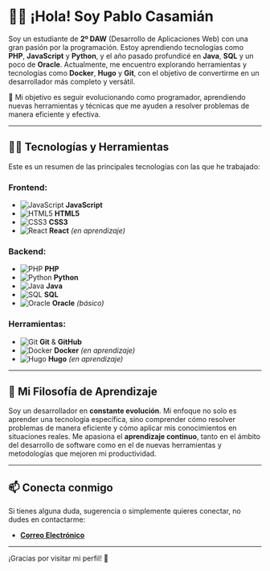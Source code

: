 # 👨‍💻 ¡Hola! Soy Pablo Casamián

Soy un estudiante de **2º DAW** (Desarrollo de Aplicaciones Web) con una gran pasión por la programación. Estoy aprendiendo tecnologías como **PHP**, **JavaScript** y **Python**, y el año pasado profundicé en **Java**, **SQL** y un poco de **Oracle**. Actualmente, me encuentro explorando herramientas y tecnologías como **Docker**, **Hugo** y **Git**, con el objetivo de convertirme en un desarrollador más completo y versátil.

🚀 Mi objetivo es seguir evolucionando como programador, aprendiendo nuevas herramientas y técnicas que me ayuden a resolver problemas de manera eficiente y efectiva.

---

## 🧑‍💻 Tecnologías y Herramientas

Este es un resumen de las principales tecnologías con las que he trabajado:

### Frontend:
- ![JavaScript](https://img.shields.io/badge/-JavaScript-F7DF1E?style=flat-square&logo=javascript&logoColor=white) **JavaScript**
- ![HTML5](https://img.shields.io/badge/-HTML5-E34F26?style=flat-square&logo=html5&logoColor=white) **HTML5**
- ![CSS3](https://img.shields.io/badge/-CSS3-1572B6?style=flat-square&logo=css3&logoColor=white) **CSS3**
- ![React](https://img.shields.io/badge/-React-61DAFB?style=flat-square&logo=react&logoColor=black) **React** *(en aprendizaje)*

### Backend:
- ![PHP](https://img.shields.io/badge/-PHP-777BB4?style=flat-square&logo=php&logoColor=white) **PHP**
- ![Python](https://img.shields.io/badge/-Python-3776AB?style=flat-square&logo=python&logoColor=white) **Python**
- ![Java](https://img.shields.io/badge/-Java-007396?style=flat-square&logo=java&logoColor=white) **Java**
- ![SQL](https://img.shields.io/badge/-SQL-003B57?style=flat-square&logo=postgresql&logoColor=white) **SQL**
- ![Oracle](https://img.shields.io/badge/-Oracle-F80000?style=flat-square&logo=oracle&logoColor=white) **Oracle** *(básico)*

### Herramientas:
- ![Git](https://img.shields.io/badge/-Git-F05032?style=flat-square&logo=git&logoColor=white) **Git** & **GitHub**
- ![Docker](https://img.shields.io/badge/-Docker-2496ED?style=flat-square&logo=docker&logoColor=white) **Docker** *(en aprendizaje)*
- ![Hugo](https://img.shields.io/badge/-Hugo-ff4088?style=flat-square&logo=hugo&logoColor=white) **Hugo** *(en aprendizaje)*

---
<!--z
## 🚀 Proyectos Destacados

Aquí te dejo algunos de los proyectos en los que he estado trabajando recientemente. Estoy en constante evolución, así que siempre estoy buscando nuevos desafíos.

- **[Proyecto 1 - Nombre del Proyecto](enlace-al-repositorio)**
  - Descripción breve del proyecto, tecnologías utilizadas, funcionalidades principales.
  
- **[Proyecto 2 - Nombre del Proyecto](enlace-al-repositorio)**
  - Descripción breve del proyecto, tecnologías utilizadas, funcionalidades principales.

*(¡Pronto más proyectos en mi perfil!)*

---
-->
## 🧠 Mi Filosofía de Aprendizaje

Soy un desarrollador en **constante evolución**. Mi enfoque no solo es aprender una tecnología específica, sino comprender cómo resolver problemas de manera eficiente y cómo aplicar mis conocimientos en situaciones reales. Me apasiona el **aprendizaje continuo**, tanto en el ámbito del desarrollo de software como en el de nuevas herramientas y metodologías que mejoren mi productividad.

---

<!--
## 📚 Recursos y Lecturas

A medida que sigo aprendiendo, me gusta compartir las lecturas y recursos que encuentro útiles. Aquí dejo algunos que me han marcado:

- **[Enlace a un artículo/blog sobre alguna tecnología que te guste]**
- **[Enlace a una tutorial que hayas seguido recientemente]**
- **[Enlace a un recurso educativo que recomiendes]**

---
-->
## 📫 Conecta conmigo

Si tienes alguna duda, sugerencia o simplemente quieres conectar, no dudes en contactarme:

- **[Correo Electrónico](enlace-a-email)**

---

¡Gracias por visitar mi perfil! 🚀
